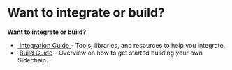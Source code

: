 # Want to integrate or build?

**Want to integrate or build?**

* ​[ Integration Guide ](integration-guide.md)- Tools, libraries, and resources to help you integrate.
* ​ [Build Guide](build-guide.md) - Overview on how to get started building your own Sidechain.

